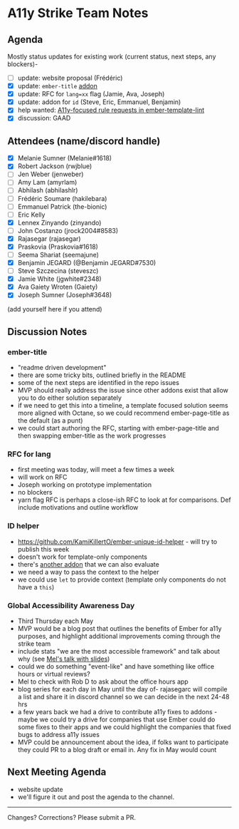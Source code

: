 # A11y Strike Team Notes

## Agenda

Mostly status updates for existing work (current status, next steps, any blockers)-

- [ ] update: website proposal (Frédéric)
- [x] update: `ember-title` [addon](https://github.com/rwjblue/ember-title)
- [x] update: RFC for `lang=xx` flag (Jamie, Ava, Joseph)
- [x] update: addon for `id` (Steve, Eric, Emmanuel, Benjamin)
- [x] help wanted: [A11y-focused rule requests in ember-template-lint](https://github.com/ember-template-lint/ember-template-lint/issues/created_by/MelSumner)
- [x] discussion: GAAD

## Attendees (name/discord handle)

- [x] Melanie Sumner (Melanie#1618)
- [x] Robert Jackson (rwjblue)
- [ ] Jen Weber	(jenweber)
- [ ] Amy Lam (amyrlam) 
- [ ] Abhilash (abhilashlr)
- [ ] Frédéric Soumare	(hakilebara)
- [ ] Emmanuel Patrick	(the-bionic)
- [ ] Eric Kelly
- [x] Lennex Zinyando	(zinyando)
- [ ] John Costanzo	(jrock2004#8583)
- [x] Rajasegar	(rajasegar)
- [x] Praskovia	(Praskovia#1618)
- [ ] Seema Shariat	(seemajune)
- [x] Benjamin JEGARD	(@Benjamin JEGARD#7530) 
- [ ] Steve Szczecina	(steveszc)
- [x] Jamie White	(jgwhite#2348)
- [x] Ava Gaiety Wroten (Gaiety) 
- [x] Joseph Sumner	(Joseph#3648)

(add yourself here if you attend)

## Discussion Notes

### ember-title
- "readme driven development"
- there are some tricky bits, outlined briefly in the README
- some of the next steps are identified in the repo issues
- MVP should really address the issue since other addons exist that allow you to do either solution separately
- if we need to get this into a timeline, a template focused solution seems more aligned with Octane, so we could recommend ember-page-title as the default (as a punt)
- we could start authoring the RFC, starting with ember-page-title and then swapping ember-title as the work progresses

### RFC for lang 
- first meeting was today, will meet a few times a week
- will work on RFC 
- Joseph working on prototype implementation
- no blockers
- yarn flag RFC is perhaps a close-ish RFC to look at for comparisons. Def include motivations and outline workflow

### ID helper
- https://github.com/KamiKillertO/ember-unique-id-helper - will try to publish this week
- doesn't work for template-only components
- there's [another addon](https://emberobserver.com/addons/@ember-lux/id-helper) that we can also evaluate
- we need a way to pass the context to the helper
- we could use `let` to provide context (template only components do not have a `this`) 

### Global Accessibility Awareness Day
- Third Thursday each May
- MVP would be a blog post that outlines the benefits of Ember for a11y purposes, and highlight additional improvements coming through the strike team
- include stats "we are the most accessible framework" and talk about why (see [Mel's talk with slides](https://noti.st/melsumner/Phhimm/dont-break-the-web#s2EgpQ2))
- could we do something "event-like" and have something like office hours or virtual reviews?
- Mel to check with Rob D to ask about the office hours app 
- blog series for each day in May until the day of- rajasegarc will compile a list and share it in discord channel so we can decide in the next 24-48 hrs
- a few years back we had a drive to contribute a11y fixes to addons - maybe we could try a drive for companies that use Ember could do some fixes to their apps and we could highlight the companies that fixed bugs to address a11y issues
- MVP could be announcement about the idea, if folks want to participate they could PR to a blog draft or email in. Any fix in May would count

## Next Meeting Agenda
- website update
- we'll figure it out and post the agenda to the channel. 


------------------------------------------------
Changes? Corrections? Please submit a PR. 
